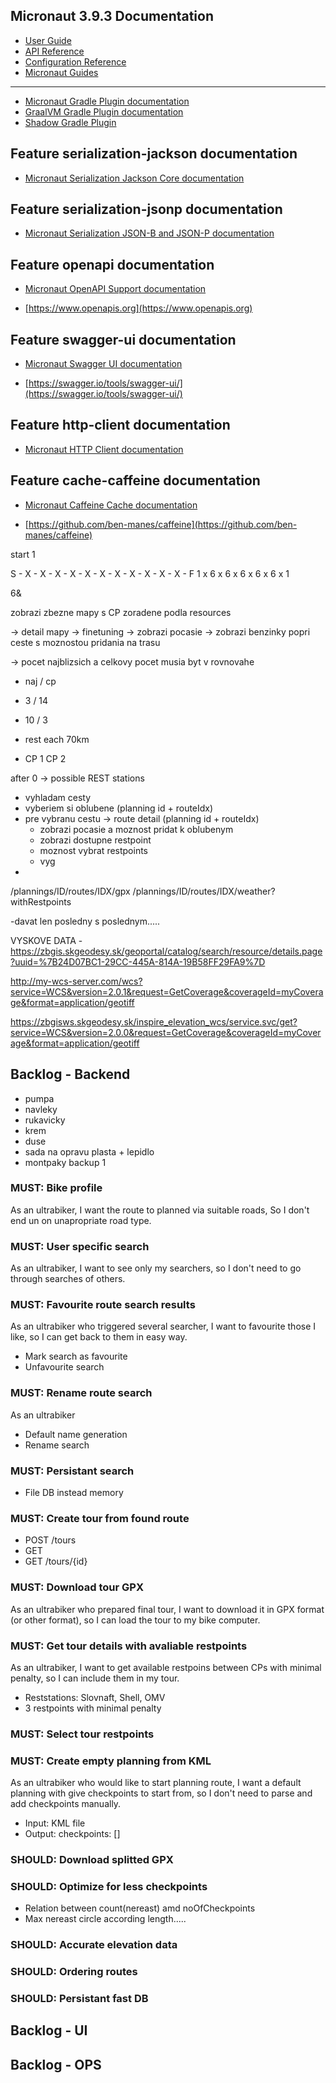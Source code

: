 ## Micronaut 3.9.3 Documentation

- [User Guide](https://docs.micronaut.io/3.9.3/guide/index.html)
- [API Reference](https://docs.micronaut.io/3.9.3/api/index.html)
- [Configuration Reference](https://docs.micronaut.io/3.9.3/guide/configurationreference.html)
- [Micronaut Guides](https://guides.micronaut.io/index.html)
---

- [Micronaut Gradle Plugin documentation](https://micronaut-projects.github.io/micronaut-gradle-plugin/latest/)
- [GraalVM Gradle Plugin documentation](https://graalvm.github.io/native-build-tools/latest/gradle-plugin.html)
- [Shadow Gradle Plugin](https://plugins.gradle.org/plugin/com.github.johnrengelman.shadow)
## Feature serialization-jackson documentation

- [Micronaut Serialization Jackson Core documentation](https://micronaut-projects.github.io/micronaut-serialization/latest/guide/)


## Feature serialization-jsonp documentation

- [Micronaut Serialization JSON-B and JSON-P documentation](https://micronaut-projects.github.io/micronaut-serialization/latest/guide/)


## Feature openapi documentation

- [Micronaut OpenAPI Support documentation](https://micronaut-projects.github.io/micronaut-openapi/latest/guide/index.html)

- [https://www.openapis.org](https://www.openapis.org)


## Feature swagger-ui documentation

- [Micronaut Swagger UI documentation](https://micronaut-projects.github.io/micronaut-openapi/latest/guide/index.html)

- [https://swagger.io/tools/swagger-ui/](https://swagger.io/tools/swagger-ui/)


## Feature http-client documentation

- [Micronaut HTTP Client documentation](https://docs.micronaut.io/latest/guide/index.html#httpClient)


## Feature cache-caffeine documentation

- [Micronaut Caffeine Cache documentation](https://micronaut-projects.github.io/micronaut-cache/latest/guide/index.html)

- [https://github.com/ben-manes/caffeine](https://github.com/ben-manes/caffeine)


start 1




S - X - X - X - X - X - X - X - X - X - X - X - F
1 x 6 x 6 x 6 x 6 x 6 x 1 


6&



zobrazi zbezne mapy s CP zoradene podla resources 


-> detail mapy -> finetuning
   -> zobrazi pocasie
   -> zobrazi benzinky popri ceste s moznostou pridania na trasu



   -> pocet najblizsich a celkovy pocet musia byt v rovnovahe

 - naj / cp
 - 3 / 14
 - 10 / 3


- rest each 70km

 - CP 1 CP 2 

 after 0 -> possible REST stations



 - vyhladam cesty
 - vyberiem si oblubene (planning id + routeIdx)
 - pre vybranu cestu -> route detail (planning id + routeIdx)
   - zobrazi pocasie a moznost pridat k oblubenym
   - zobrazi dostupne restpoint 
   - moznost vybrat restpoints
   - vyg
 - 

 /plannings/ID/routes/IDX/gpx
 /plannings/ID/routes/IDX/weather?withRestpoints

 -davat len posledny s poslednym.....

 
 VYSKOVE DATA - https://zbgis.skgeodesy.sk/geoportal/catalog/search/resource/details.page?uuid=%7B24D07BC1-29CC-445A-814A-19B58FF29FA9%7D


 http://my-wcs-server.com/wcs?service=WCS&version=2.0.1&request=GetCoverage&coverageId=myCoverage&format=application/geotiff

https://zbgisws.skgeodesy.sk/inspire_elevation_wcs/service.svc/get?service=WCS&version=2.0.0&request=GetCoverage&coverageId=myCoverage&format=application/geotiff


## Backlog - Backend
- pumpa
- navleky
- rukavicky
- krem
- duse
- sada na opravu plasta + lepidlo
- montpaky backup 1 

### MUST: Bike profile
As an ultrabiker,
I want the route to planned via suitable roads,
So I don't end un on unapropriate road type.

### MUST: User specific search 
As an ultrabiker,
I want to see only my searchers,
so I don't need to go through searches of others.

### MUST: Favourite route search results
As an ultrabiker who triggered several searcher,
I want to favourite those I like,
so I can get back to them in easy way.

* Mark search as favourite
* Unfavourite search

### MUST: Rename route search
As an ultrabiker

* Default name generation
* Rename search

### MUST: Persistant search
* File DB instead memory

### MUST: Create tour from found route

* POST /tours
* GET
* GET /tours/{id}
### MUST: Download tour GPX 
As an ultrabiker who prepared final tour,
I want to download it in GPX format (or other format),
so I can load the tour to my bike computer. 

### MUST: Get tour details with avaliable restpoints
As an ultrabiker,
I want to get available restpoins between CPs with minimal penalty,
so I can include them in my tour.

* Reststations: Slovnaft, Shell, OMV
* 3 restpoints with minimal penalty

### MUST: Select tour restpoints


### MUST: Create empty planning from KML
As an ultrabiker who would like to start planning route,
I want a default planning with give checkpoints to start from,
so I don't need to parse and add checkpoints manually.

* Input: KML file
* Output: checkpoints: []

### SHOULD: Download splitted GPX



### SHOULD: Optimize for less checkpoints

* Relation between count(nereast) amd noOfCheckpoints
* Max nereast circle according length.....

### SHOULD: Accurate elevation data 

### SHOULD: Ordering routes

### SHOULD: Persistant fast DB

## Backlog - UI

## Backlog - OPS

##